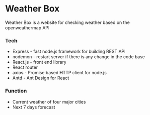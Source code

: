 # Weather Box

Weather Box is a website for checking weather based on the openweathermap API

### Tech

- Express - fast node.js framework for building REST API
- nodemon - restart server if there is any change in the code base
- React.js - front end library
- React router
- axios - Promise based HTTP client for node.js
- Antd - Ant Design for React

### Function

- Current weather of four major cities
- Next 7 days forecast
